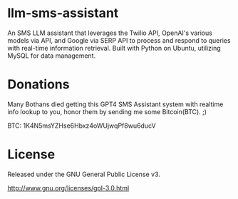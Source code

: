 # llm-sms-assistant
An SMS LLM assistant that leverages the Twilio API, OpenAI's various models via API, and Google via SERP API to process and respond to queries with real-time information retrieval. Built with Python on Ubuntu, utilizing MySQL for data management.


# Donations
Many Bothans died getting this GPT4 SMS Assistant system with realtime info lookup to you, honor them by sending me some Bitcoin(BTC). ;)

BTC: 1K4N5msYZHse6Hbxz4oWUjwqPf8wu6ducV

# License
Released under the GNU General Public License v3.

http://www.gnu.org/licenses/gpl-3.0.html
